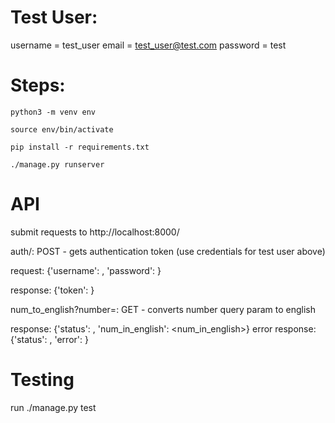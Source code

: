 # Test User:

username = test_user
email = test_user@test.com
password = test

# Steps:

`python3 -m venv env`

`source env/bin/activate`

`pip install -r requirements.txt`

`./manage.py runserver`

# API

submit requests to http://localhost:8000/

auth/: POST - gets authentication token (use credentials for test user above)

request: {'username': <username>, 'password': <password>}

response: {'token': <token>}

num_to_english?number=<number>: GET - converts number query param to english

response: {'status': <status>, 'num_in_english': <num_in_english>}
error response: {'status': <status>, 'error': <error>}

# Testing

run ./manage.py test
